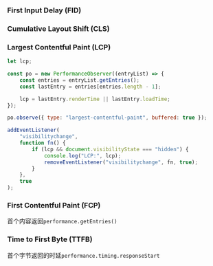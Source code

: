 ### First Input Delay (FID)

### Cumulative Layout Shift (CLS)

### Largest Contentful Paint (LCP)

```javascript
let lcp;

const po = new PerformanceObserver((entryList) => {
    const entries = entryList.getEntries();
    const lastEntry = entries[entries.length - 1];

    lcp = lastEntry.renderTime || lastEntry.loadTime;
});

po.observe({ type: "largest-contentful-paint", buffered: true });

addEventListener(
    "visibilitychange",
    function fn() {
        if (lcp && document.visibilityState === "hidden") {
            console.log("LCP:", lcp);
            removeEventListener("visibilitychange", fn, true);
        }
    },
    true
);
```

### First Contentful Paint (FCP)

首个内容返回`performance.getEntries()`

### Time to First Byte (TTFB)

首个字节返回的时延`performance.timing.responseStart`
